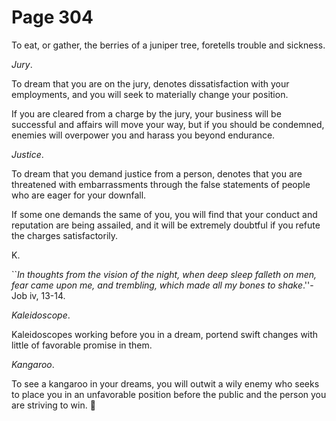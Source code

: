 # Page 304
To eat, or gather, the berries of a juniper tree, foretells
trouble and sickness.


_Jury_.


To dream that you are on the jury, denotes dissatisfaction
with your employments, and you will seek to materially
change your position.


If you are cleared from a charge by the jury, your business will be
successful and affairs will move your way, but if you should be condemned,
enemies will overpower you and harass you beyond endurance.


_Justice_.


To dream that you demand justice from a person, denotes that you
are threatened with embarrassments through the false statements
of people who are eager for your downfall.


If some one demands the same of you, you will find that your conduct
and reputation are being assailed, and it will be extremely doubtful
if you refute the charges satisfactorily.




K.


``_In thoughts from the vision of the night, when deep sleep
falleth on men, fear came upon me, and trembling, which made
all my bones to shake_.''-Job iv, 13-14.


_Kaleidoscope_.


Kaleidoscopes working before you in a dream, portend swift changes
with little of favorable promise in them.


_Kangaroo_.


To see a kangaroo in your dreams, you will outwit a wily enemy who seeks
to place you in an unfavorable position before the public and the person
you are striving to win.
